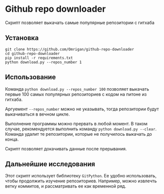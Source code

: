 # Github repo downloader
Скрипт позволяет выкачать самые популярные репозитории с гитхаба

## Установка 
```
git clone https://github.com/Omrigan/github-repo-downloader
cd github-repo-downloader
pip install -r requirements.txt
python download.py --repos_number 1
```
## Использование
Команда `python download.py --repos_number 100` позволяет выкачать 
первые 100 самых популярных репозиториев с кодом на питоне из гитхаба. 

Аргуемент `--repos_number` можно не указывать, тогда репозитории будут 
выкачиваться в вечном цикле.

Выполнение программы можно прервать в любой момент. В таком случае, 
рекомендуется выполнить команду `python download.py --clear`. 
Команда удалит те репозитории, которые не получилось выкачать до конца.

Скрипт позволяет докачивать данные после прерывания.

## Дальнейшие исследования
Этот скрипт использует библиотеку `GitPython`. Ее удобно использовать, 
чтобы продолжить изучение репозиториев. Например, можно извлечть ветку коммитов, 
и рассматривать ее как временной ряд.